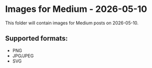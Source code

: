 # Images for Medium - 2026-05-10

This folder will contain images for Medium posts on 2026-05-10.

## Supported formats:
- PNG
- JPG/JPEG
- SVG
